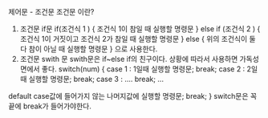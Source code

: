제어문 - 조건문
조건문 이란?
1. 조건문 if문
if(조건식 1 ) {
     조건식 1이 참일 때 실행할 명령문
} else if (조건식 2 ) {
     조건식 1이 거짓이고 조건식 2가 참일 때 실행할 명령문
} else {
     위의 조건식이 둘 다 참이 아닐 때 실행할 명령문
} 으로 사용한다.
2. 조건문  swith 문
swith문은 if~else if의 친구이다. 상황에 따라서 사용하면 가독성 면에서 좋다.
switch(num) {
case 1 : 
     1일때 실행할 명령문;    break;
case 2 : 
     2일때 실행할 명령문;    break;
case 3 : ....	           break; ...

default
      case값에 들어가지 않는 나머지값에 실행할 명령문;  break;
} switch문은 꼭 끝에 break가 들어가야한다.